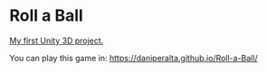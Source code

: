 # Roll a Ball
<a href="https://unity3d.com/es/learn/tutorials/s/roll-ball-tutorial">My first Unity 3D project.</a> 

You can play this game in: https://daniperalta.github.io/Roll-a-Ball/

